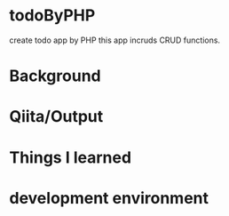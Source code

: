 # todoByPHP
create todo app by PHP
this app incruds CRUD functions.

# Background

# Qiita/Output

# Things I learned

# development environment